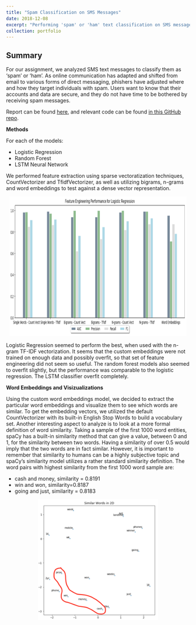 ```yaml
---
title: "Spam Classification on SMS Messages"
date: 2018-12-08
excerpt: "Performing 'spam' or 'ham' text classification on SMS messages.<br/><img src='/images/SpamPhone.png' style='width:395px;height:254px;'>"
collection: portfolio
---
```


## Summary

For our assignment, we analyzed SMS text messages to classify them as ‘spam’ or ‘ham’. As online communication has adapted and shifted from email to various forms of direct messaging, phishers have adjusted where and how they target individuals with spam. Users want to know that their accounts and data are secure, and they do not have time to be bothered by receiving spam messages.

Report can be found [here](https://github.com/zivschwartz/SpamClassification/blob/master/WhosInMyDMs-Final_Report.pdf), and relevant code can be found [in this GitHub repo](https://github.com/zivschwartz/SpamClassification).

**Methods** 

For each of the models:
- Logistic Regression
- Random Forest
- LSTM Neural Network

We performed feature extraction using sparse vectoratization techniques, CountVectorizer and TfidfVectorizer, as well as utilizing bigrams, n-grams and word embeddings to test against a dense vector representation.

<p align="center">
  <img width="485.5" height="381" src="/images/SpamLR.png">
</p>

Logistic Regression seemed to perform the best, when used with the n-gram TF-IDF vectorization. It seems that the custom embeddings were not trained on enough data and possibly overfit, so that set of feature engineering did not seem so useful. The random forest models also seemed to overfit slightly, but the performance was comparable to the logistic regression. The LSTM classifier overfit completely.

**Word Embeddings and Visizualizations**

Using the custom word embeddings model, we decided to extract the particular word embeddings and visualize them to see which words are similar. To get the embedding vectors, we utilized the default CountVectorizer with its built-in English Stop Words to build a vocabulary set. Another interesting aspect to analyze is to look at a more formal definition of word similarity. Taking a sample of the first 1000 word entities, spaCy has a built-in similarity method that can give a value, between 0 and 1, for the similarity between two words. Having a similarity of over 0.5 would imply that the two words are in fact similar. However, it is important to remember that similarity to humans can be a highly subjective topic and spaCy’s similarity model utilizes a rather standard similarity definition. The word pairs with highest similarity from the first 1000 word sample are:
 - cash and money, similarity = 0.8191
 - win and won, similarity=0.8187
 - going and just, similarity = 0.8183
 
 <p align="center">
  <img width="330" height="330" src="/images/SpamWords.png">
</p>

